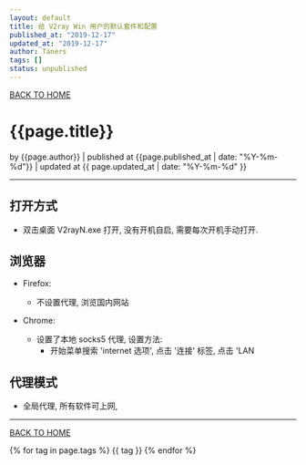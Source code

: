 ```yaml
---
layout: default
title: 给 V2ray Win 用户的默认套件和配置
published_at: "2019-12-17"
updated_at: "2019-12-17"
author: Taners
tags: []
status: unpublished
---
```


[BACK TO HOME](https://tane-rs.github.io)

# {{page.title}}

by {{page.author}} |
published at {{page.published_at | date: "%Y-%m-%d"}} |
updated at {{ page.updated_at | date: "%Y-%m-%d" }}

---

## 打开方式

- 双击桌面 V2rayN.exe 打开, 没有开机自启, 需要每次开机手动打开.

## 浏览器

- Firefox:
    - 不设置代理, 浏览国内网站

- Chrome:
    - 设置了本地 socks5 代理, 设置方法:
        - 开始菜单搜索 'internet 选项', 点击 '连接' 标签, 点击 'LAN

## 代理模式

- 全局代理, 所有软件可上网, 
---
[BACK TO HOME](https://tane-rs.github.io)

{% for tag in page.tags %}
  {{ tag }}
{% endfor %}